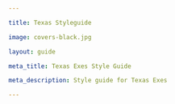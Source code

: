 ```yaml
---

title: Texas Styleguide

image: covers-black.jpg

layout: guide

meta_title: Texas Exes Style Guide

meta_description: Style guide for Texas Exes

---
```


